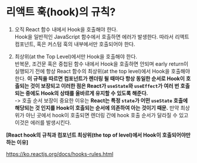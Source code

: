 # 리액트 훅(hook)의 규칙?

1. 오직 React 함수 내에서 Hook을 호출해야 한다.<br/> 
Hook을 일반적인 JavaScript 함수에서 호출하면 에러가 발생한다. 따라서 리액트 컴포넌트, 혹은 커스텀 훅의 내부에서만 호출되어야 한다.

2. 최상위(at the Top Level)에서만 Hook을 호출해야 한다.<br/> 반복문, 조건문 혹은 중첩된 함수 내에서 Hook을 호출하면 안되며 early return이 실행되기 전에 항상 React 함수의 최상위(at the top level)에서 Hook을 호출해야 한다. **이 규칙을 따르면 컴포넌트가 렌더링 될 때마다 항상 동일한 순서로 Hook이 호출되는 것이 보장되고 이러한 점은 React가 `useState`와 `useEffect`가 여러 번 호출되는 중에도 Hook의 상태를 올바르게 유지할 수 있도록 해준다.** <br/> -> 호출 순서 보장이 중요한 이유는 **React는 특정 `state`가 어떤 `useState` 호출에 해당되는 것 인지를 Hook이 호출되는 순서에 의존하여 아는 것이기 때문.** 만약 최상위가 아닌 곳에서 hook이 호출되면 렌더링 간에 hook 호출 순서가 달라질 수 있고 이것은 에러를 발생시킨다.


**[React hook의 규칙과 컴포넌트 최상위(the top of level)에서 Hook이 호출되어야만 하는 이유]**

https://ko.reactjs.org/docs/hooks-rules.html

